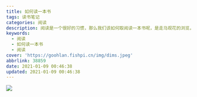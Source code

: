 ```yaml
---
title: 如何读一本书
tags: 读书笔记
categories: 阅读
description: 阅读是一个很好的习惯，那么我们该如何取阅读一本书呢，是走马观花的浏览，还是系统的阅读呢？系统的阅读有有助于我们对文章的理解和知识的掌握。
keywords:
  - 阅读
  - 如何读一本书
  - 阅读
cover: 'https://goohlan.fishpi.cn/img/dims.jpeg'
abbrlink: 38859
date: 2021-01-09 00:46:38
updated: 2021-01-09 00:46:38
---
```


![](https://goohlan.fishpi.cn/img/%E3%80%8A%E5%A6%82%E4%BD%95%E9%98%85%E8%AF%BB%E4%B8%80%E6%9C%AC%E4%B9%A6%E3%80%8B.svg)
